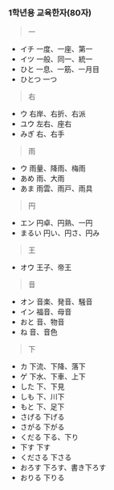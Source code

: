 ### 1학년용 교육한자(80자)
> 一
* イチ	一度、一座、第一
* イツ	一般、同一、統一
* ひと	一息、一筋、一月目
* ひとつ	一つ
> 右
* ウ	右岸、右折、右派
* ユウ	左右、座右
* みぎ	右、右手
> 雨
* ウ 雨量、降雨、梅雨
* あめ 雨、大雨
* あま	雨雲、雨戸、雨具
> 円
* エン	円卓、円熟、一円
* まるい	円い、円さ、円み
> 王
* オウ 	王子、帝王
> 音
* オン	音楽、発音、騒音
* イン	福音、母音
* おと	音、物音
* ね	音、音色
>	下
* カ	下流、下降、落下
* ゲ	下水、下車、上下
* した	下、下見
* しも	下、川下
* もと	下、足下
* さげる	下げる
* さがる	下がる
* くだる	下る、下り
* 下す	下す
* くださる	下さる
* おろす	下ろす、書き下ろす
* おりる	下りる